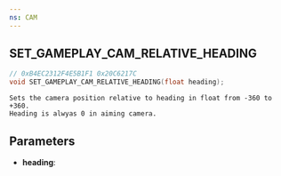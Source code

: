 ```yaml
---
ns: CAM
---
```

## SET_GAMEPLAY_CAM_RELATIVE_HEADING

```c
// 0xB4EC2312F4E5B1F1 0x20C6217C
void SET_GAMEPLAY_CAM_RELATIVE_HEADING(float heading);
```

```
Sets the camera position relative to heading in float from -360 to +360.  
Heading is alwyas 0 in aiming camera.  
```

## Parameters
* **heading**: 

